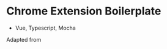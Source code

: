 # Chrome Extension Boilerplate

- Vue, Typescript, Mocha 

Adapted from [](https://github.com/Kocal/vue-web-extension)
